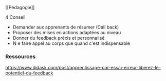 [[Pédagogie]]

4 Conseil 
- Demander aux apprenants de résumer (Call back)
- Proposer des mises en actions adaptées au niveau
- Donner du feedback précis et personnalisé
- N e faire appel au corps que quand c'est indispensable

### Ressources
https://www.didask.com/post/apprentissage-par-essai-erreur-liberez-le-potentiel-du-feedback